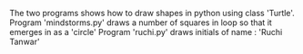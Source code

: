 The two programs shows how to draw shapes in python using class 'Turtle'.
Program 'mindstorms.py' draws a number of squares in loop so that it emerges in as a 'circle'
Program 'ruchi.py' draws initials of name : 'Ruchi Tanwar'